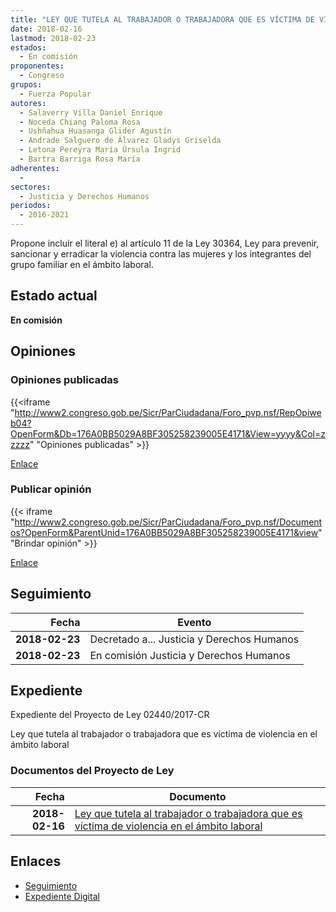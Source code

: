 ```yaml
---
title: "LEY QUE TUTELA AL TRABAJADOR O TRABAJADORA QUE ES VÍCTIMA DE VIOLENCIA EN EL ÁMBITO LABORAL"
date: 2018-02-16
lastmod: 2018-02-23
estados: 
  - En comisión
proponentes: 
  - Congreso
grupos: 
  - Fuerza Popular
autores: 
  - Salaverry Villa Daniel Enrique
  - Noceda Chiang Paloma Rosa
  - Ushñahua Huasanga Glider Agustín
  - Andrade Salguero de Álvarez Gladys Griselda
  - Letona Pereyra María Úrsula Ingrid
  - Bartra Barriga Rosa María
adherentes: 
  - 
sectores: 
  - Justicia y Derechos Humanos
periodos: 
  - 2016-2021
---
```


Propone incluir el literal e) al artículo 11 de la Ley 30364, Ley para prevenir, sancionar y erradicar la violencia contra las mujeres y los integrantes del grupo familiar en el ámbito laboral.


## Estado actual

**En comisión**

## Opiniones

### Opiniones publicadas

{{<iframe "http://www2.congreso.gob.pe/Sicr/ParCiudadana/Foro_pvp.nsf/RepOpiweb04?OpenForm&Db=176A0BB5029A8BF305258239005E4171&View=yyyy&Col=zzzzz" "Opiniones publicadas" >}}

[Enlace](http://www2.congreso.gob.pe/Sicr/ParCiudadana/Foro_pvp.nsf/RepOpiweb04?OpenForm&Db=176A0BB5029A8BF305258239005E4171&View=yyyy&Col=zzzzz)
### Publicar opinión

{{< iframe "http://www2.congreso.gob.pe/Sicr/ParCiudadana/Foro_pvp.nsf/Documentos?OpenForm&ParentUnid=176A0BB5029A8BF305258239005E4171&view" "Brindar opinión" >}}

[Enlace](http://www2.congreso.gob.pe/Sicr/ParCiudadana/Foro_pvp.nsf/Documentos?OpenForm&ParentUnid=176A0BB5029A8BF305258239005E4171&view)

## Seguimiento

| Fecha | Evento |
|------:|--------|
| **2018-02-23** | Decretado a... Justicia y Derechos Humanos|
| **2018-02-23** | En comisión Justicia y Derechos Humanos|


## Expediente

Expediente del Proyecto de Ley 02440/2017-CR

Ley que tutela al trabajador o trabajadora que es víctima de violencia en el ámbito laboral


### Documentos del Proyecto de Ley

| Fecha | Documento |
|------:|--------|
| **2018-02-16** | [Ley que tutela al trabajador o trabajadora que es víctima de violencia en el ámbito laboral](http://www.leyes.congreso.gob.pe/Documentos/2016_2021/Proyectos_de_Ley_y_de_Resoluciones_Legislativas/PL0244020180216.PDF) |

## Enlaces 

- [Seguimiento](http://www2.congreso.gob.pe/Sicr/TraDocEstProc/CLProLey2016.nsf/f7fff46988ca05b1052578e100829cc7/e30f3eed6b2c214c05258236008079ef?OpenDocument)
- [Expediente Digital](http://www2.congreso.gob.pe/Sicr/TraDocEstProc/CLProLey2016.nsf/f7fff46988ca05b1052578e100829cc7/e30f3eed6b2c214c05258236008079ef?OpenDocument&Click=05257FB7005EB655.eb71d0cf91d8294e05256cdf006b5706/$Body/0.1C6C)
